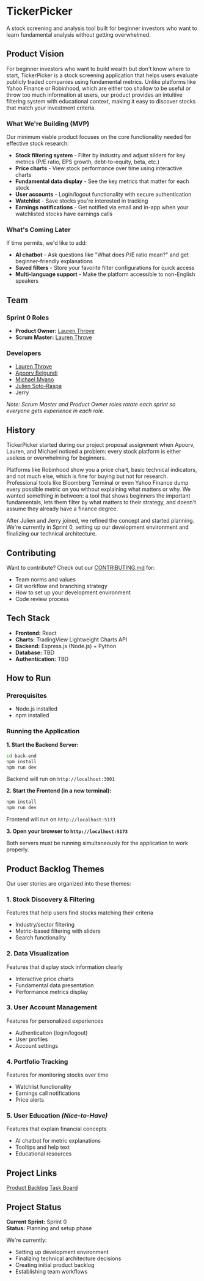 <!-- # Project Repository

This repository will be used for team projects.

Several sets of instructions are included in this repository. They should each be treated as separate assignments with their own due dates and sets of requirements.

1. See the [App Map & Wireframes](instructions-0a-app-map-wireframes.md) and [Prototyping](./instructions-0b-prototyping.md) instructions for the requirements of the initial user experience design of the app.

1. Delete the contents of this file and replace with the contents of a proper README.md, as described in the [project setup instructions](./instructions-0c-project-setup.md)

1. See the [Sprint Planning instructions](instructions-0d-sprint-planning.md) for the requirements of Sprint Planning for each Sprint.

1. See the [Front-End Development instructions](./instructions-1-front-end.md) for the requirements of the initial Front-End Development.

1. See the [Back-End Development instructions](./instructions-2-back-end.md) for the requirements of the initial Back-End Development.

1. See the [Database Integration instructions](./instructions-3-database.md) for the requirements of integrating a database into the back-end.

1. See the [Deployment instructions](./instructions-4-deployment.md) for the requirements of deploying an app. -->

# TickerPicker

A stock screening and analysis tool built for beginner investors who want to learn fundamental analysis without getting overwhelmed.

## Product Vision

For beginner investors who want to build wealth but don't know where to start, TickerPicker is a stock screening application that helps users evaluate publicly traded companies using fundamental metrics. Unlike platforms like Yahoo Finance or Robinhood, which are either too shallow to be useful or throw too much information at users, our product provides an intuitive filtering system with educational context, making it easy to discover stocks that match your investment criteria.

### What We're Building (MVP)

Our minimum viable product focuses on the core functionality needed for effective stock research:

- **Stock filtering system** - Filter by industry and adjust sliders for key metrics (P/E ratio, EPS growth, debt-to-equity, beta, etc.)
- **Price charts** - View stock performance over time using interactive charts
- **Fundamental data display** - See the key metrics that matter for each stock
- **User accounts** - Login/logout functionality with secure authentication
- **Watchlist** - Save stocks you're interested in tracking
- **Earnings notifications** - Get notified via email and in-app when your watchlisted stocks have earnings calls

### What's Coming Later

If time permits, we'd like to add:

- **AI chatbot** - Ask questions like "What does P/E ratio mean?" and get beginner-friendly explanations
- **Saved filters** - Store your favorite filter configurations for quick access
- **Multi-language support** - Make the platform accessible to non-English speakers

## Team

### Sprint 0 Roles

- **Product Owner:** [Lauren Throve](https://github.com/laurenst17)
- **Scrum Master:** [Lauren Throve](https://github.com/laurenst17)

### Developers

- [Lauren Throve](https://github.com/laurenst17)
- [Apoorv Belgundi](https://github.com/apoorvib)
- [Michael Mvano](https://github.com/michx02)
- [Julien Soto-Raspa](https://github.com/jlnsr)
- Jerry

_Note: Scrum Master and Product Owner roles rotate each sprint so everyone gets experience in each role._

## History

TickerPicker started during our project proposal assignment when Apoorv, Lauren, and Michael noticed a problem: every stock platform is either useless or overwhelming for beginners.

Platforms like Robinhood show you a price chart, basic technical indicators, and not much else, which is fine for buying but not for research. Professional tools like Bloomberg Terminal or even Yahoo Finance dump every possible metric on you without explaining what matters or why. We wanted something in between: a tool that shows beginners the important fundamentals, lets them filter by what matters to their strategy, and doesn't assume they already have a finance degree.

After Julien and Jerry joined, we refined the concept and started planning. We're currently in Sprint 0, setting up our development environment and finalizing our technical architecture.

## Contributing

Want to contribute? Check out our [CONTRIBUTING.md](./CONTRIBUTING.md) for:

- Team norms and values
- Git workflow and branching strategy
- How to set up your development environment
- Code review process

## Tech Stack

- **Frontend:** React
- **Charts:** TradingView Lightweight Charts API
- **Backend:** Express.js (Node.js) + Python
- **Database:** TBD
- **Authentication:** TBD

## How to Run

### Prerequisites

- Node.js installed
- npm installed

### Running the Application

**1. Start the Backend Server:**

```bash
cd back-end
npm install
npm run dev
```

Backend will run on `http://localhost:3001`

**2. Start the Frontend (in a new terminal):**

```bash
npm install
npm run dev
```

Frontend will run on `http://localhost:5173`

**3. Open your browser to `http://localhost:5173`**

Both servers must be running simultaneously for the application to work properly.

## Product Backlog Themes

Our user stories are organized into these themes:

### 1. Stock Discovery & Filtering

Features that help users find stocks matching their criteria

- Industry/sector filtering
- Metric-based filtering with sliders
- Search functionality

### 2. Data Visualization

Features that display stock information clearly

- Interactive price charts
- Fundamental data presentation
- Performance metrics display

### 3. User Account Management

Features for personalized experiences

- Authentication (login/logout)
- User profiles
- Account settings

### 4. Portfolio Tracking

Features for monitoring stocks over time

- Watchlist functionality
- Earnings call notifications
- Price alerts

### 5. User Education _(Nice-to-Have)_

Features that explain financial concepts

- AI chatbot for metric explanations
- Tooltips and help text
- Educational resources

## Project Links

[Product Backlog](https://github.com/orgs/agile-students-fall2025/projects/20/views/1)
[Task Board](https://github.com/orgs/agile-students-fall2025/projects/20/views/3)

## Project Status

**Current Sprint:** Sprint 0  
**Status:** Planning and setup phase

We're currently:

- Setting up development environment
- Finalizing technical architecture decisions
- Creating initial product backlog
- Establishing team workflows
